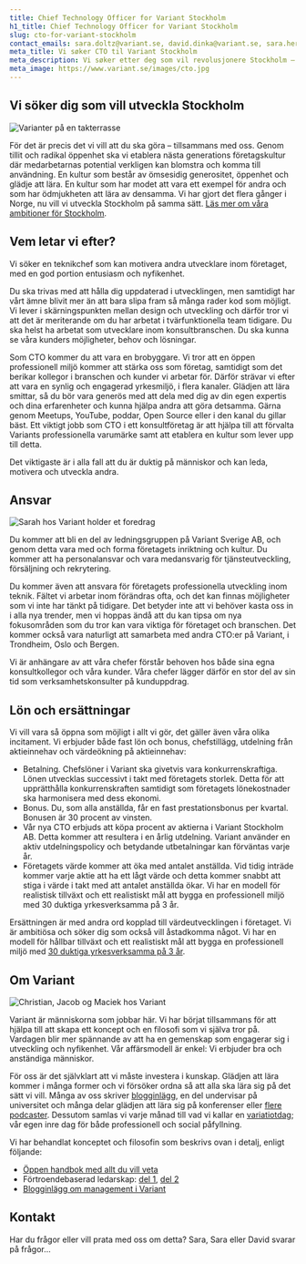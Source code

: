 ```yaml
---
title: Chief Technology Officer for Variant Stockholm
h1_title: Chief Technology Officer for Variant Stockholm
slug: cto-for-variant-stockholm
contact_emails: sara.doltz@variant.se, david.dinka@variant.se, sara.hernandez@variant.se
meta_title: Vi søker CTO til Variant Stockholm
meta_description: Vi søker etter deg som vil revolusjonere Stockholm – sammen med flere og sammen med oss!
meta_image: https://www.variant.se/images/cto.jpg
---
```


## Vi söker dig som vill utveckla Stockholm

![Varianter på en takterrasse](/images/utvikler-takterrasse.png)

För det är precis det vi vill att du ska göra – tillsammans med oss. Genom tillit och radikal öppenhet ska vi etablera nästa generations företagskultur där medarbetarnas potential verkligen kan blomstra och komma till användning. En kultur som består av ömsesidig generositet, öppenhet och glädje att lära. En kultur som har modet att vara ett exempel för andra och som har ödmjukheten att lära av densamma. Vi har gjort det flera gånger i Norge, nu vill vi utveckla Stockholm på samma sätt. [Läs mer om våra ambitioner för Stockholm](https://www.variant.se/vyer).

## Vem letar vi efter?

Vi söker en teknikchef som kan motivera andra utvecklare inom företaget, med en god portion entusiasm och nyfikenhet.

Du ska trivas med att hålla dig uppdaterad i utvecklingen, men samtidigt har vårt ämne blivit mer än att bara slipa fram så många rader kod som möjligt. Vi lever i skärningspunkten mellan design och utveckling och därför tror vi att det är meriterande om du har arbetat i tvärfunktionella team tidigare. Du ska helst ha arbetat som utvecklare inom konsultbranschen. Du ska kunna se våra kunders möjligheter, behov och lösningar.

Som CTO kommer du att vara en brobyggare. Vi tror att en öppen professionell miljö kommer att stärka oss som företag, samtidigt som det berikar kollegor i branschen och kunder vi arbetar för. Därför strävar vi efter att vara en synlig och engagerad yrkesmiljö, i flera kanaler. Glädjen att lära smittar, så du bör vara generös med att dela med dig av din egen expertis och dina erfarenheter och kunna hjälpa andra att göra detsamma. Gärna genom Meetups, YouTube, poddar, Open Source eller i den kanal du gillar bäst. Ett viktigt jobb som CTO i ett konsultföretag är att hjälpa till att förvalta Variants professionella varumärke samt att etablera en kultur som lever upp till detta.

Det viktigaste är i alla fall att du är duktig på människor och kan leda, motivera och utveckla andra.

## Ansvar

<div class="left"><img alt="Sarah hos Variant holder et foredrag" src="/images/utvikler-sarah.png"/></div>

Du kommer att bli en del av ledningsgruppen på Variant Sverige AB, och genom detta vara med och forma företagets inriktning och kultur. Du kommer att ha personalansvar och vara medansvarig för tjänsteutveckling, försäljning och rekrytering.

Du kommer även att ansvara för företagets professionella utveckling inom teknik. Fältet vi arbetar inom förändras ofta, och det kan finnas möjligheter som vi inte har tänkt på tidigare. Det betyder inte att vi behöver kasta oss in i alla nya trender, men vi hoppas ändå att du kan tipsa om nya fokusområden som du tror kan vara viktiga för företaget och branschen. Det kommer också vara naturligt att samarbeta med andra CTO:er på Variant, i Trondheim, Oslo och Bergen.

Vi är anhängare av att våra chefer förstår behoven hos både sina egna konsultkollegor och våra kunder. Våra chefer lägger därför en stor del av sin tid som verksamhetskonsulter på kunduppdrag.

## Lön och ersättningar

Vi vill vara så öppna som möjligt i allt vi gör, det gäller även våra olika incitament. Vi erbjuder både fast lön och bonus, chefstillägg, utdelning från aktieinnehav och värdeökning på aktieinnehav:

- Betalning. Chefslöner i Variant ska givetvis vara konkurrenskraftiga. Lönen utvecklas successivt i takt med företagets storlek. Detta för att upprätthålla konkurrenskraften samtidigt som företagets lönekostnader ska harmonisera med dess ekonomi.
- Bonus. Du, som alla anställda, får en fast prestationsbonus per kvartal. Bonusen är 30 procent av vinsten.
- Vår nya CTO erbjuds att köpa procent av aktierna i Variant Stockholm AB. Detta kommer att resultera i en årlig utdelning. Variant använder en aktiv utdelningspolicy och betydande utbetalningar kan förväntas varje år.
- Företagets värde kommer att öka med antalet anställda. Vid tidig inträde kommer varje aktie att ha ett lågt värde och detta kommer snabbt att stiga i värde i takt med att antalet anställda ökar. Vi har en modell för realistisk tillväxt och ett realistiskt mål att bygga en professionell miljö med 30 duktiga yrkesverksamma på 3 år.

Ersättningen är med andra ord kopplad till värdeutvecklingen i företaget. Vi är ambitiösa och söker dig som också vill åstadkomma något. Vi har en modell för hållbar tillväxt och ett realistiskt mål att bygga en professionell miljö med [30 duktiga yrkesverksamma på 3 år](/verdiutvikling).

## Om Variant

![Christian, Jacob og Maciek hos Variant](/images/utvikler-jacob.png)

Variant är människorna som jobbar här. Vi har börjat tillsammans för att hjälpa till att skapa ett koncept och en filosofi som vi själva tror på. Vardagen blir mer spännande av att ha en gemenskap som engagerar sig i utveckling och nyfikenhet. Vår affärsmodell är enkel: Vi erbjuder bra och anständiga människor.

För oss är det självklart att vi måste investera i kunskap. Glädjen att lära kommer i många former och vi försöker ordna så att alla ska lära sig på det sätt vi vill. Många av oss skriver [blogginlägg](https://blog.variant.no), en del undervisar på universitet och många delar glädjen att lära sig på konferenser eller [flere](https://variantsnakk.transistor.fm/) [podcaster](https://lesehesten.transistor.fm/). Dessutom samlas vi varje månad till vad vi kallar en [variatiotdag](https://blog.variant.no/tagged/variantdag); vår egen inre dag för både professionell och social påfyllning.

Vi har behandlat konceptet och filosofin som beskrivs ovan i detalj, enligt följande:

- [Öppen handbok med allt du vill veta](https://handbook.variant.se/)
- Förtroendebaserad ledarskap: [del 1](https://medium.com/variant-as/tillitsbasert-ledelse-del-1-hva-og-hvorfor-86f6aa485cf9), [del 2](https://medium.com/variant-as/tillitsbasert-ledelse-del-2-sette-retning-449452fcc6a6)
- [Blogginlägg om management i Variant](https://blog.variant.no/tagged/ledelse)

## Kontakt

Har du frågor eller vill prata med oss om detta? Sara, Sara eller David svarar på frågor…
